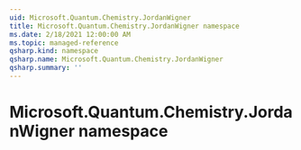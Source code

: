 ```yaml
---
uid: Microsoft.Quantum.Chemistry.JordanWigner
title: Microsoft.Quantum.Chemistry.JordanWigner namespace
ms.date: 2/18/2021 12:00:00 AM
ms.topic: managed-reference
qsharp.kind: namespace
qsharp.name: Microsoft.Quantum.Chemistry.JordanWigner
qsharp.summary: ''
---
```


# Microsoft.Quantum.Chemistry.JordanWigner namespace



